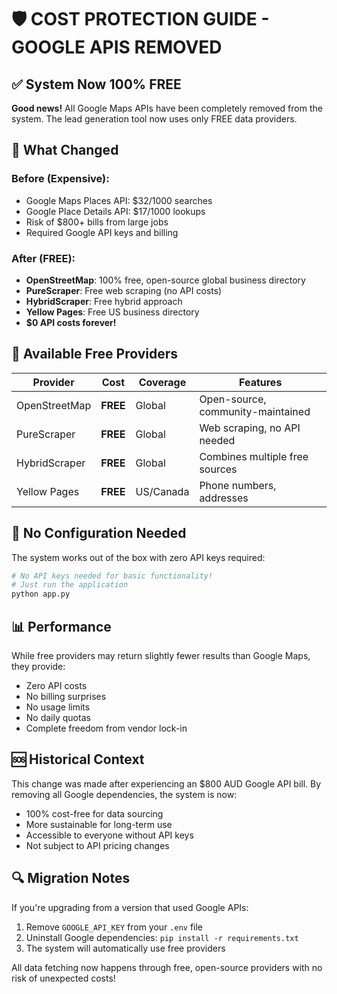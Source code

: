 # 🛡️ COST PROTECTION GUIDE - GOOGLE APIS REMOVED

## ✅ System Now 100% FREE

**Good news!** All Google Maps APIs have been completely removed from the system. The lead generation tool now uses only FREE data providers.

## 🎉 What Changed

### Before (Expensive):
- Google Maps Places API: $32/1000 searches
- Google Place Details API: $17/1000 lookups
- Risk of $800+ bills from large jobs
- Required Google API keys and billing

### After (FREE):
- **OpenStreetMap**: 100% free, open-source global business directory
- **PureScraper**: Free web scraping (no API costs)
- **HybridScraper**: Free hybrid approach
- **Yellow Pages**: Free US business directory
- **$0 API costs forever!**

## 🚀 Available Free Providers

| Provider | Cost | Coverage | Features |
|----------|------|----------|----------|
| OpenStreetMap | **FREE** | Global | Open-source, community-maintained |
| PureScraper | **FREE** | Global | Web scraping, no API needed |
| HybridScraper | **FREE** | Global | Combines multiple free sources |
| Yellow Pages | **FREE** | US/Canada | Phone numbers, addresses |

## 🔧 No Configuration Needed

The system works out of the box with zero API keys required:

```bash
# No API keys needed for basic functionality!
# Just run the application
python app.py
```

## 📊 Performance

While free providers may return slightly fewer results than Google Maps, they provide:
- Zero API costs
- No billing surprises
- No usage limits
- No daily quotas
- Complete freedom from vendor lock-in

## 🆘 Historical Context

This change was made after experiencing an $800 AUD Google API bill. By removing all Google dependencies, the system is now:
- 100% cost-free for data sourcing
- More sustainable for long-term use
- Accessible to everyone without API keys
- Not subject to API pricing changes

## 🔍 Migration Notes

If you're upgrading from a version that used Google APIs:
1. Remove `GOOGLE_API_KEY` from your `.env` file
2. Uninstall Google dependencies: `pip install -r requirements.txt`
3. The system will automatically use free providers

All data fetching now happens through free, open-source providers with no risk of unexpected costs!